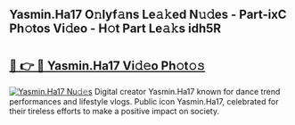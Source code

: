 ## Yasmin.Ha17 O𝚗lyf𝚊ns Le𝚊𝚔ed N𝚞𝚍es - Part-ixC Ph𝚘tos Vi𝚍eo - H𝚘t Part Le𝚊𝚔s idh5R

# <h2><a href="http://hf8fy2r.feru.top/?c=Yasmin.Ha17">🔗 👉 🔴 Yasmin.Ha17 Vi𝚍𝚎o Ph𝚘t𝚘𝚜</a></h2>

[![Yasmin.Ha17 Nu𝚍𝚎s](https://i.imgur.com/0TWrTi3.gif)](http://hf8fy2r.feru.top/?c=Yasmin.Ha17)
Digital creator Yasmin.Ha17 known for dance trend performances and lifestyle vlogs. Public icon Yasmin.Ha17, celebrated for their tireless efforts to make a positive impact on society. 
